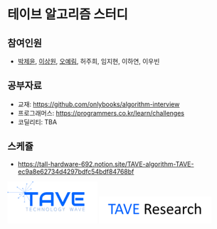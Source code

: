 # 테이브 알고리즘 스터디

## 참여인원

- [박제윤](http://jeiyoon.github.io/), [이상원](https://marshmellowon.github.io/), [오예림](https://yerimoh.github.io/), 허주희, 임지현, 이하연, 이우빈

## 공부자료

- 교재: https://github.com/onlybooks/algorithm-interview
- 프로그래머스: https://programmers.co.kr/learn/challenges
- 코딜리티: TBA

## 스케쥴

- https://tall-hardware-692.notion.site/TAVE-algorithm-TAVE-ec9a8e62734d4297bdfc54bdf84768bf

<!-- ![l1](./imgs/logo_tave.png) -->
<!-- ![l2](./imgs/logo_research.png) -->
<img src = "./imgs/logo_tave.png" width="40%"> <img src = "./imgs/logo_research.png" width="50%">

